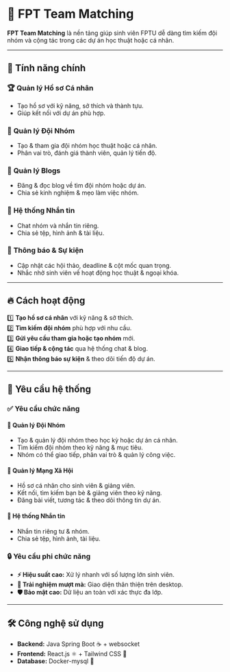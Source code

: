 # 🚀 FPT Team Matching

**FPT Team Matching** là nền tảng giúp sinh viên FPTU dễ dàng tìm kiếm đội nhóm và cộng tác trong các dự án học thuật hoặc cá nhân.

---
## 🌟 Tính năng chính

### 🏆 **Quản lý Hồ sơ Cá nhân**
- Tạo hồ sơ với kỹ năng, sở thích và thành tựu.
- Giúp kết nối với dự án phù hợp.

### 👥 **Quản lý Đội Nhóm**
- Tạo & tham gia đội nhóm học thuật hoặc cá nhân.
- Phân vai trò, đánh giá thành viên, quản lý tiến độ.

### 📝 **Quản lý Blogs**
- Đăng & đọc blog về tìm đội nhóm hoặc dự án.
- Chia sẻ kinh nghiệm & mẹo làm việc nhóm.

### 💬 **Hệ thống Nhắn tin**
- Chat nhóm và nhắn tin riêng.
- Chia sẻ tệp, hình ảnh & tài liệu.

### 📅 **Thông báo & Sự kiện**
- Cập nhật các hội thảo, deadline & cột mốc quan trọng.
- Nhắc nhở sinh viên về hoạt động học thuật & ngoại khóa.

---
## 🔥 **Cách hoạt động**

1️⃣ **Tạo hồ sơ cá nhân** với kỹ năng & sở thích.  
2️⃣ **Tìm kiếm đội nhóm** phù hợp với nhu cầu.  
3️⃣ **Gửi yêu cầu tham gia hoặc tạo nhóm** mới.  
4️⃣ **Giao tiếp & cộng tác** qua hệ thống chat & blog.  
5️⃣ **Nhận thông báo sự kiện** & theo dõi tiến độ dự án.  

---
## 🎯 **Yêu cầu hệ thống**

### ✅ **Yêu cầu chức năng**
#### 🔹 **Quản lý Đội Nhóm**
- Tạo & quản lý đội nhóm theo học kỳ hoặc dự án cá nhân.
- Tìm kiếm đội nhóm theo kỹ năng & mục tiêu.
- Nhóm có thể giao tiếp, phân vai trò & quản lý công việc.

#### 🔹 **Quản lý Mạng Xã Hội**
- Hồ sơ cá nhân cho sinh viên & giảng viên.
- Kết nối, tìm kiếm bạn bè & giảng viên theo kỹ năng.
- Đăng bài viết, tương tác & theo dõi thông tin dự án.

#### 🔹 **Hệ thống Nhắn tin**
- Nhắn tin riêng tư & nhóm.
- Chia sẻ tệp, hình ảnh, tài liệu.

### 🔒 **Yêu cầu phi chức năng**
- **⚡ Hiệu suất cao:** Xử lý nhanh với số lượng lớn sinh viên.
- **📱 Trải nghiệm mượt mà:** Giao diện thân thiện trên desktop.
- **🛡️ Bảo mật cao:** Dữ liệu an toàn với xác thực đa lớp.

---
## 🛠️ **Công nghệ sử dụng**
- **Backend:** Java Spring Boot ☕ + websocket 
- **Frontend:** React.js ⚛️ + Tailwind CSS 🎨 
- **Database:** Docker-mysql 🐘



